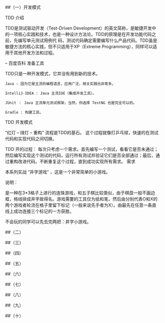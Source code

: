 ##（一）开发模式


TDD 介绍

TDD是测试驱动开发（Test-Driven Development）的英文简称，是敏捷开发中的一项核心实践和技术，也是一种设计方法论。TDD的原理是在开发功能代码之前，先编写单元测试用例代 码，测试代码确定需要编写什么产品代码。TDD虽是敏捷方法的核心实践，但不只适用于XP（Extreme Programming），同样可以适用于其他开发方法和过程。

– 百度百科
准备工具

TDD只是一种开发模式，它并没有用到新的技术。

    Java : 因为它是主流的编程语言，应用广泛，相关实践也非常多。

    IntelliJ-IDEA : Java 主流IDE（集成开发工具）。

    JUnit ： Java 主流单元测试框架，当然，你选择 TestNG 也是完全可以的。

    Gradle : 构建工具。

TDD 开发模式

“红灯 – 绿灯 – 重构” 流程是TDD的基石。 这个过程就像打乒乓球，快速的在测试代码和实现代码之间切换。

TDD 开的过程： 每次只考虑一个需求。首先编写一个测试，看看它是否未通过；然后编写实现这个测试的代码，运行所有测试并验证它们是否全部通过；最后，通过重构改进代码。不断重复这个过程，直到成功实现所有需求。
需求

本系列实战 “井字游戏” ，这是一个非常简单的小游戏。

说明：

是一种在3*3格子上进行的连珠游戏，和五子棋比较类似，由于棋盘一般不画边框，格线排成井字故得名。游戏需要的工具仅为纸和笔，然后由分别代表O和X的两个游戏者轮流在格子里留下标记（一般来说先手者为X）。由最先在任意一条直线上成功连接三个标记的一方获胜。

不会玩的同学可以先去完两把：井字小游戏。


##（二）

##（三）

##（四）

##（五）

##（六）

##（七）

##（八）

##（九）

##（十）